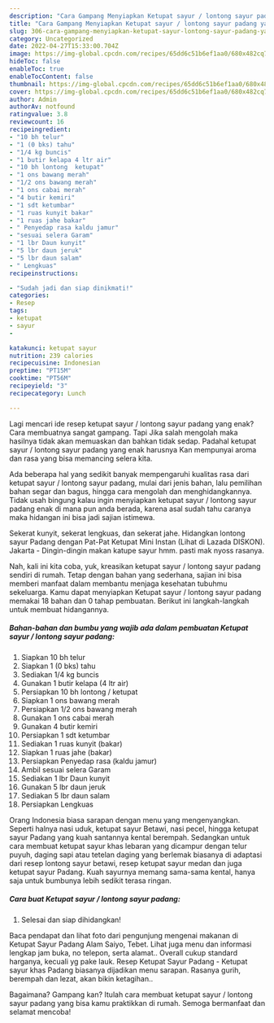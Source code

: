 ```yaml
---
description: "Cara Gampang Menyiapkan Ketupat sayur / lontong sayur padang yang Enak, Buat Buka Puasa}"
title: "Cara Gampang Menyiapkan Ketupat sayur / lontong sayur padang yang Enak, Buat Buka Puasa}"
slug: 306-cara-gampang-menyiapkan-ketupat-sayur-lontong-sayur-padang-yang-enak-buat-buka-puasa
category: Uncategorized
date: 2022-04-27T15:33:00.704Z
image: https://img-global.cpcdn.com/recipes/65dd6c51b6ef1aa0/680x482cq70/ketupat-sayur-lontong-sayur-padang-foto-resep-utama.jpg
hideToc: false
enableToc: true
enableTocContent: false
thumbnail: https://img-global.cpcdn.com/recipes/65dd6c51b6ef1aa0/680x482cq70/ketupat-sayur-lontong-sayur-padang-foto-resep-utama.jpg
cover: https://img-global.cpcdn.com/recipes/65dd6c51b6ef1aa0/680x482cq70/ketupat-sayur-lontong-sayur-padang-foto-resep-utama.jpg
author: Admin
authorAv: notfound
ratingvalue: 3.8
reviewcount: 16
recipeingredient:
- "10 bh telur"
- "1 (0 bks) tahu"
- "1/4 kg buncis"
- "1 butir kelapa 4 ltr air"
- "10 bh lontong  ketupat"
- "1 ons bawang merah"
- "1/2 ons bawang merah"
- "1 ons cabai merah"
- "4 butir kemiri"
- "1 sdt ketumbar"
- "1 ruas kunyit bakar"
- "1 ruas jahe bakar"
- " Penyedap rasa kaldu jamur"
- "sesuai selera Garam"
- "1 lbr Daun kunyit"
- "5 lbr daun jeruk"
- "5 lbr daun salam"
- " Lengkuas"
recipeinstructions:

- "Sudah jadi dan siap dinikmati!"
categories:
- Resep
tags:
- ketupat
- sayur
- 

katakunci: ketupat sayur  
nutrition: 239 calories
recipecuisine: Indonesian
preptime: "PT15M"
cooktime: "PT56M"
recipeyield: "3"
recipecategory: Lunch

---
```



Lagi mencari ide resep ketupat sayur / lontong sayur padang yang enak? Cara membuatnya sangat gampang. Tapi Jika salah mengolah maka hasilnya tidak akan memuaskan dan bahkan tidak sedap. Padahal ketupat sayur / lontong sayur padang yang enak harusnya Kan mempunyai aroma dan rasa yang bisa memancing selera kita.


Ada beberapa hal yang sedikit banyak mempengaruhi kualitas rasa dari ketupat sayur / lontong sayur padang, mulai dari jenis bahan, lalu pemilihan bahan segar dan bagus, hingga cara mengolah dan menghidangkannya. Tidak usah bingung kalau ingin menyiapkan ketupat sayur / lontong sayur padang enak di mana pun anda berada, karena asal sudah tahu caranya maka hidangan ini bisa jadi sajian istimewa.

Sekerat kunyit, sekerat lengkuas, dan sekerat jahe. Hidangkan lontong sayur Padang dengan Pat-Pat Ketupat Mini Instan (Lihat di Lazada DISKON). Jakarta - Dingin-dingin makan katupe sayur hmm. pasti mak nyoss rasanya.


Nah, kali ini kita coba, yuk, kreasikan ketupat sayur / lontong sayur padang sendiri di rumah. Tetap dengan bahan yang sederhana, sajian ini bisa memberi manfaat dalam membantu menjaga kesehatan tubuhmu sekeluarga. Kamu dapat menyiapkan Ketupat sayur / lontong sayur padang memakai 18 bahan dan 0 tahap pembuatan. Berikut ini langkah-langkah untuk membuat hidangannya.

<!--inarticleads1-->

##### Bahan-bahan dan bumbu yang wajib ada dalam pembuatan Ketupat sayur / lontong sayur padang:

1. Siapkan 10 bh telur
1. Siapkan 1 (0 bks) tahu
1. Sediakan 1/4 kg buncis
1. Gunakan 1 butir kelapa (4 ltr air)
1. Persiapkan 10 bh lontong / ketupat
1. Siapkan 1 ons bawang merah
1. Persiapkan 1/2 ons bawang merah
1. Gunakan 1 ons cabai merah
1. Gunakan 4 butir kemiri
1. Persiapkan 1 sdt ketumbar
1. Sediakan 1 ruas kunyit (bakar)
1. Siapkan 1 ruas jahe (bakar)
1. Persiapkan  Penyedap rasa (kaldu jamur)
1. Ambil sesuai selera Garam
1. Sediakan 1 lbr Daun kunyit
1. Gunakan 5 lbr daun jeruk
1. Sediakan 5 lbr daun salam
1. Persiapkan  Lengkuas


Orang Indonesia biasa sarapan dengan menu yang mengenyangkan. Seperti halnya nasi uduk, ketupat sayur Betawi, nasi pecel, hingga ketupat sayur Padang yang kuah santannya kental berempah. Sedangkan untuk cara membuat ketupat sayur khas lebaran yang dicampur dengan telur puyuh, daging sapi atau tetelan daging yang berlemak biasanya di adaptasi dari resep lontong sayur betawi, resep ketupat sayur medan dan juga ketupat sayur Padang. Kuah sayurnya memang sama-sama kental, hanya saja untuk bumbunya lebih sedikit terasa ringan. 

<!--inarticleads2-->

##### Cara buat Ketupat sayur / lontong sayur padang:


1. Selesai dan siap dihidangkan!

Baca pendapat dan lihat foto dari pengunjung mengenai makanan di Ketupat Sayur Padang Alam Saiyo, Tebet. Lihat juga menu dan informasi lengkap jam buka, no telepon, serta alamat.. Overall cukup standard harganya, kecuali yg pake lauk. Resep Ketupat Sayur Padang - Ketupat sayur khas Padang biasanya dijadikan menu sarapan. Rasanya gurih, berempah dan lezat, akan bikin ketagihan.. 

Bagaimana? Gampang kan? Itulah cara membuat ketupat sayur / lontong sayur padang yang bisa kamu praktikkan di rumah. Semoga bermanfaat dan selamat mencoba!
